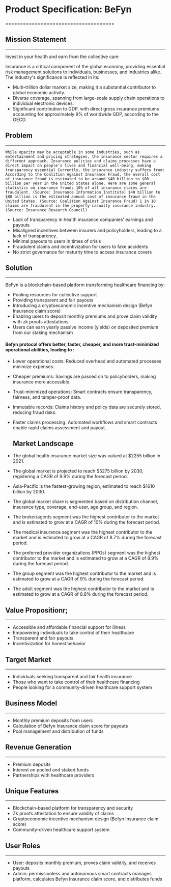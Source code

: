 
# Product Specification: BeFyn
=====================================

## Mission Statement
------------------

Invest in your health and earn from the collective care








Insurance is a critical component of the global economy, providing essential risk management solutions to individuals, businesses, and industries alike. The industry's significance is reflected in its:
- Multi-trillion dollar market size, making it a substantial contributor to global economic activity.
- Diverse coverage, spanning from large-scale supply chain operations to individual electronic devices.
- Significant contribution to GDP, with direct gross insurance premiums accounting for approximately 9% of worldwide GDP, according to the OECD.

## Problem
--------
`While opacity may be acceptable in some industries, such as entertainment and pricing strategies, the insurance sector requires a different approach. Insurance policies and claims processes have a direct impact on people's lives and financial well-being, making transparency essential
Currently, the insurance industry suffers from:
According to the Coalition Against Insurance Fraud, the overall cost of insurance fraud is estimated to be around $40 billion to $80 billion per year in the United States alone. Here are some general statistics on insurance fraud:
10% of all insurance claims are fraudulent. (Source: Insurance Information Institute)
$40 billion to $80 billion is the estimated annual cost of insurance fraud in the United States. (Source: Coalition Against Insurance Fraud)
1 in 10 claims are fraudulent in the property-casualty insurance industry. (Source: Insurance Research Council)`

* Lack of transparency in health insurance companies' earnings and payouts
* Misaligned incentives between insurers and policyholders, leading to a lack of transparency.
* Minimal payouts to users in times of crisis
* Fraudulent claims and incentivization for users to fake accidents
* No strict governance for maturity time to access insurance covers

## Solution
---------

BeFyn is a blockchain-based platform transforming healthcare financing by:

* Pooling resources for collective support
* Providing transparent and fair payouts
* Introducing a cryptoeconomic incentive mechanism design (Befyn Insurance claim score)
* Enabling users to deposit monthly premiums and prove claim validity with zk proofs attestations 
* Users can earn yearly passive income (yields)  on deposited premium  from our staking mechanism


#### Befyn protocol offers better, faster, cheaper, and more trust-minimized operational abilities, leading to :
  
* Lower operational costs: Reduced overhead and automated processes minimize expenses.

* Cheaper premiums: Savings are passed on to policyholders, making insurance more accessible.

* Trust-minimized operations: Smart contracts ensure transparency, fairness, and tamper-proof data.

* Immutable records: Claims history and policy data are securely stored, reducing fraud risks.

* Faster claims processing: Automated workflows and smart contracts enable rapid claims assessment and payout.





   ## Market Landscape

* The global health insurance market size was valued at $2255 billion in 2021.
* The global market is projected to reach $5275 billion by 2030, registering a CAGR of 9.9% during the forecast period.
* Asia-Pacific is the fastest-growing region, estimated to reach $1610 billion by 2030.
* The global market share is segmented based on distribution channel, insurance type, coverage, end-user, age group, and region.
* The broker/agents segment was the highest contributor to the market and is estimated to grow at a CAGR of 10% during the forecast period.
* The medical insurance segment was the highest contributor to the market and is estimated to grow at a CAGR of 8.7% during the forecast period.
* The preferred provider organizations (PPOs) segment was the highest contributor to the market and is estimated to grow at a CAGR of 8.9% during the forecast period.
* The group segment was the highest contributor to the market and is estimated to grow at a CAGR of 9% during the forecast period.
* The adult segment was the highest contributor to the market and is estimated to grow at a CAGR of 8.8% during the forecast period.


## Value Propositionr;
------------------

* Accessible and affordable financial support for illness
* Empowering individuals to take control of their healthcare
* Transparent and fair payouts
* Incentivization for honest behavior

## Target Market
---------------

* Individuals seeking transparent and fair health insurance
* Those who want to take control of their healthcare financing
* People looking for a community-driven healthcare support system

## Business Model
---------------

* Monthly premium deposits from users
* Calculation of Befyn Insurance claim score for payouts
* Pool management and distribution of funds

## Revenue Generation
-------------------

* Premium deposits
* Interest on pooled and staked funds
* Partnerships with healthcare providers

## Unique Features
---------------

* Blockchain-based platform for transparency and security
* Zk proofs attestation  to ensure validity of claims
* Cryptoeconomic incentive mechanism design (Befyn Insurance claim score)
* Community-driven healthcare support system

## User Roles
------------

* User: deposits monthly premium, proves claim validity, and receives payouts
* Admin: permissionless and autonomous smart contracts manages platform, calculates Befyn Insurance claim score, and distributes funds
